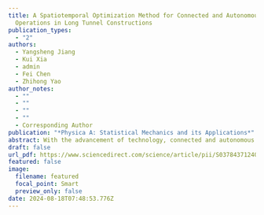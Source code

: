 ```yaml
---
title: A Spatiotemporal Optimization Method for Connected and Autonomous Vehicle
  Operations in Long Tunnel Constructions
publication_types:
  - "2"
authors:
  - Yangsheng Jiang
  - Kui Xia
  - admin
  - Fei Chen
  - Zhihong Yao
author_notes:
  - ""
  - ""
  - ""
  - ""
  - Corresponding Author
publication: "*Physica A: Statistical Mechanics and its Applications*"
abstract: With the advancement of technology, connected and autonomous vehicles (CAVs) can be applied to complex tunnel networks in long tunnel construction to enhance vehicle operation safety and efficiency. This paper proposes an optimization method for CAVs' operation in long tunnel constructions. Firstly, a spatiotemporal coordinated optimization model with decentralized time and hierarchical networks is proposed to minimize the total working time for completing transportation services. The model integrates macro task allocation and micro node control and optimizes the vehicle-space-time relationships of CAVs to prevent conflicts and collisions. Secondly, a heuristic algorithm named Search-Adjustment Genetic Algorithm (SAGA) is developed to solve the problem considering the model's complexity and engineering characteristics. Thirdly, numerical experiments are designed to validate the feasibility and efficiency of the proposed model and algorithm. The results indicate that (1) the proposed model can effectively deconflict CAVs in the road network to ensure safety and obtain a low total working time to fulfill the transportation demand. (2) Compared to the commercial solver Gurobi, the proposed algorithm demonstrates significantly superior solution accuracy and efficiency within an acceptable time limit. (3) The solution ensures the safety and efficiency of CAVs and increases their utilization compared with engineering-oriented methods, resulting in a 50% reduction in CAV acquisition costs, a 29% and 85% reduction in running time and delay respectively, and a reduction in fuel consumption. (4) As the number of transportation services and the complexity of the road network increases, the efficiency gains become more prominent and better adapted to the needs of the actual long tunnel construction project. To sum up, the proposed model and algorithm can ensure the safety and efficiency of providing transportation services in future long tunnel construction. Moreover, it can be adapted for controlling CAVs in road networks such as other construction scenarios and urban road networks.
draft: false
url_pdf: https://www.sciencedirect.com/science/article/pii/S0378437124005508
featured: false
image:
  filename: featured
  focal_point: Smart
  preview_only: false
date: 2024-08-18T07:48:53.776Z
---
```

